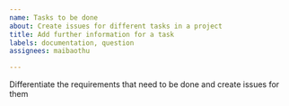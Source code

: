 ```yaml
---
name: Tasks to be done
about: Create issues for different tasks in a project
title: Add further information for a task
labels: documentation, question
assignees: maibaothu

---
```


Differentiate the requirements that need to be done and create issues for them
